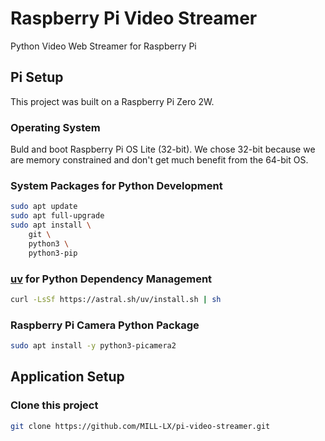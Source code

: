 # Raspberry Pi Video Streamer
Python Video Web Streamer for Raspberry Pi

## Pi Setup

This project was built on a Raspberry Pi Zero 2W. 

### Operating System

Buld and boot Raspberry Pi OS Lite (32-bit). We chose 32-bit because we are memory constrained and don't get much benefit from the 64-bit OS.

### System Packages for Python Development

```bash
sudo apt update
sudo apt full-upgrade
sudo apt install \
    git \
    python3 \
    python3-pip 
```

### [uv](https://github.com/astral-sh/uv) for Python Dependency Management

```bash
curl -LsSf https://astral.sh/uv/install.sh | sh
```

### Raspberry Pi Camera Python Package

```bash
sudo apt install -y python3-picamera2
```

## Application Setup

### Clone this project

```bash
git clone https://github.com/MILL-LX/pi-video-streamer.git
```

